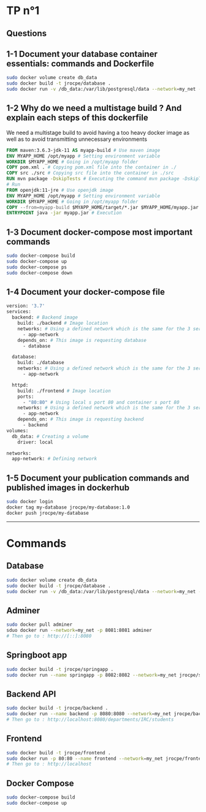 # TP n°1

## Questions 

## 1-1 **Document your database container essentials: commands and Dockerfile**
```bash
sudo docker volume create db_data
sudo docker build -t jrocpe/database .
sudo docker run -v /db_data:/var/lib/postgresql/data --network=my_net --name database jrocpe/database 
```

## 1-2 **Why do we need a multistage build ? And explain each steps of this dockerfile**
We need a multistage build to avoid having a too heavy docker image as well as to avoid transmitting unnecessary environments

```dockerfile
FROM maven:3.6.3-jdk-11 AS myapp-build # Use maven image
ENV MYAPP_HOME /opt/myapp # Setting environment variable
WORKDIR $MYAPP_HOME # Going in /opt/myapp folder
COPY pom.xml . # Copying pom.xml file into the container in ./
COPY src ./src # Copying src file into the container in ./src
RUN mvn package -DskipTests # Executing the command mvn package -DskipTests
# Run
FROM openjdk:11-jre # Use openjdk image
ENV MYAPP_HOME /opt/myapp # Setting environment variable
WORKDIR $MYAPP_HOME # Going in /opt/myapp folder
COPY --from=myapp-build $MYAPP_HOME/target/*.jar $MYAPP_HOME/myapp.jar # Copying jar files
ENTRYPOINT java -jar myapp.jar # Execution
```

## 1-3 **Document docker-compose most important commands**
```bash
sudo docker-compose build
sudo docker-compose up
sudo docker-compose ps
sudo docker-compose down
```

## 1-4 **Document your docker-compose file**
```dockerfile
version: '3.7'
services:
  backend: # Backend image 
    build: ./backend # Image location
    networks: # Using a defined network which is the same for the 3 services
      - app-network
    depends_on: # This image is requesting database
      - database

  database:
    build: ./database
    networks: # Using a defined network which is the same for the 3 services
      - app-network

  httpd:
    build: ./frontend # Image location
    ports:
      - "80:80" # Using local s port 80 and container s port 80 
    networks: # Using a defined network which is the same for the 3 services
      - app-network
    depends_on: # This image is requesting backend
      - backend
volumes:
  db_data: # Creating a volume
    driver: local

networks:
  app-network: # Defining network
```

## 1-5 **Document your publication commands and published images in dockerhub**
```bash
sudo docker login
docker tag my-database jrocpe/my-database:1.0
docker push jrocpe/my-database

```

------ 
# Commands
## Database
```bash
sudo docker volume create db_data
sudo docker build -t jrocpe/database .
sudo docker run -v /db_data:/var/lib/postgresql/data --network=my_net --name database -p 5432:5432 jrocpe/database 
```

## Adminer
```bash
sudo docker pull adminer
sduo docker run --network=my_net -p 8081:8081 adminer
# Then go to : http://[::]:8080
``` 
## Springboot app

```bash
sudo docker build -t jrocpe/springapp .
sudo docker run --name springapp -p 8082:8082 --network=my_net jrocpe/springapp
```

## Backend API

```bash
sudo docker build -t jrocpe/backend .
sudo docker run --name backend -p 8080:8080 --network=my_net jrocpe/backend 
# Then go to : http://localhost:8080/departments/IRC/students
```


## Frontend 
```bash
sudo docker build -t jrocpe/frontend .
sudo docker run -p 80:80 --name frontend --network=my_net jrocpe/frontend
# Then go to : http://localhost
```

## Docker Compose
```bash
sudo docker-compose build
sudo docker-compose up
```